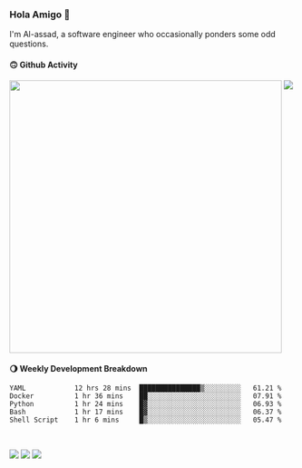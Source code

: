 ### Hola Amigo 🤣   

I'm Al-assad, a software engineer who occasionally ponders some odd questions.  
 
#### 🙃 Github Activity 
<div>
  <img src="https://github-readme-stats.vercel.app/api?username=al-assad&show_icons=true" align="top" style="display: inline-block;" width="480"/>
  <img src="https://github-readme-stats.vercel.app/api/top-langs/?username=al-assad&hide=css,html&langs_count=8&layout=compact" align="top" style="display: inline-block;"/>
</div>

#### 🌖 Weekly Development Breakdown
<!--START_SECTION:waka-->

```text
YAML            12 hrs 28 mins  ███████████████▒░░░░░░░░░   61.21 %
Docker          1 hr 36 mins    ██░░░░░░░░░░░░░░░░░░░░░░░   07.91 %
Python          1 hr 24 mins    █▓░░░░░░░░░░░░░░░░░░░░░░░   06.93 %
Bash            1 hr 17 mins    █▓░░░░░░░░░░░░░░░░░░░░░░░   06.37 %
Shell Script    1 hr 6 mins     █▒░░░░░░░░░░░░░░░░░░░░░░░   05.47 %
```

<!--END_SECTION:waka-->

<br>

<a href="https://twitter.com/Alassad_dev"><img src="https://img.shields.io/badge/Twitter-@Alassad__dev-blue?style=flat&logo=twitter" /></a>
<a href="https://t.me/alassad_dev"><img src="https://img.shields.io/badge/Telegram-@alassad__dev-orange?style=flat&logo=telegram" /></a>
<a href="https://al-assad.github.io"><img src="https://img.shields.io/badge/Blogs-Linying_Assad's_Blog-yellow?style=flat&logo=github" /></a>

